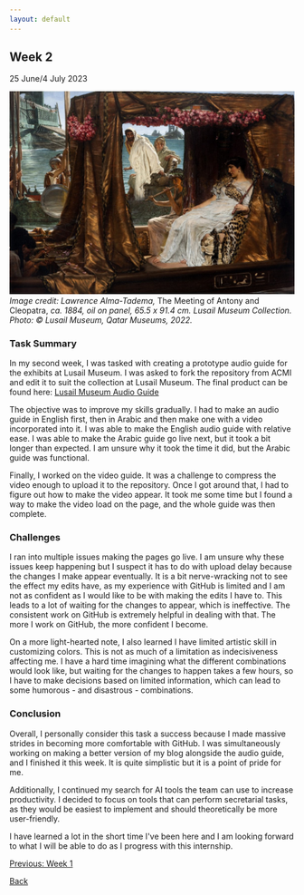 ```yaml
---
layout: default
---
```


## Week 2
25 June/4 July 2023

![Cleopatra](/assets/images/cleopatra_og.jpg)
*Image credit: Lawrence Alma-Tadema,* The Meeting of Antony and Cleopatra, *ca. 1884, oil on panel, 65.5 x 91.4 cm. Lusail Museum Collection. Photo: © Lusail Museum, Qatar Museums, 2022.*

### Task Summary
In my second week, I was tasked with creating a prototype audio guide for the exhibits at Lusail Museum. I was asked to fork the repository from ACMI and edit it to suit the collection at Lusail Museum. The final product can be found here: [Lusail Museum Audio Guide](https://amamah-qm.github.io/)

The objective was to improve my skills gradually. I had to make an audio guide in English first, then in Arabic and then make one with a video incorporated into it. I was able to make the English audio guide with relative ease. I was able to make the Arabic guide go live next, but it took a bit longer than expected. I am unsure why it took the time it did, but the Arabic guide was functional.

Finally, I worked on the video guide. It was a challenge to compress the video enough to upload it to the repository. Once I got around that, I had to figure out how to make the video appear. It took me some time but I found a way to make the video load on the page, and the whole guide was then complete.

### Challenges
I ran into multiple issues making the pages go live. I am unsure why these issues keep happening but I suspect it has to do with upload delay because the changes I make appear eventually. It is a bit nerve-wracking not to see the effect my edits have, as my experience with GitHub is limited and I am not as confident as I would like to be with making the edits I have to. This leads to a lot of waiting for the changes to appear, which is ineffective. The consistent work on GitHub is extremely helpful in dealing with that. The more I work on GitHub, the more confident I become.

On a more light-hearted note, I also learned I have limited artistic skill in customizing colors. This is not as much of a limitation as indecisiveness affecting me. I have a hard time imagining what the different combinations would look like, but waiting for the changes to happen takes a few hours, so I have to make decisions based on limited information, which can lead to some humorous - and disastrous - combinations.

### Conclusion
Overall, I personally consider this task a success because I made massive strides in becoming more comfortable with GitHub. I was simultaneously working on making a better version of my blog alongside the audio guide, and I finished it this week. It is quite simplistic but it is a point of pride for me.

Additionally, I continued my search for AI tools the team can use to increase productivity. I decided to focus on tools that can perform secretarial tasks, as they would be easiest to implement and should theoretically be more user-friendly.

I have learned a lot in the short time I've been here and I am looking forward to what I will be able to do as I progress with this internship.

[Previous: Week 1](./another-page.html)

[Back](./)
